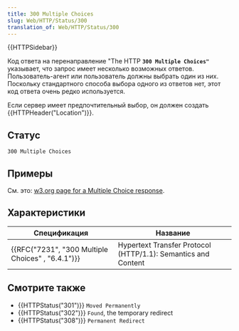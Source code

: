 ```yaml
---
title: 300 Multiple Choices
slug: Web/HTTP/Status/300
translation_of: Web/HTTP/Status/300
---
```


{{HTTPSidebar}}

Код ответа на перенаправление "The HTTP **`300 Multiple Choices"`** указывает, что запрос имеет несколько возможных ответов. Пользователь-агент или пользователь должны выбрать один из них. Поскольку стандартного способа выбора одного из ответов нет, этот код ответа очень редко используется.

Если сервер имеет предпочтительный выбор, он должен создать {{HTTPHeader("Location")}}.

## Статус

```
300 Multiple Choices
```

## Примеры

См. это: [w3.org page for a Multiple Choice response](https://www.w3.org/Style/Examples/007/figures.ht).

## Характеристики

| Спецификация                                      | Название                                                      |
| ------------------------------------------------- | ------------------------------------------------------------- |
| {{RFC("7231", "300 Multiple Choices" , "6.4.1")}} | Hypertext Transfer Protocol (HTTP/1.1): Semantics and Content |

## Смотрите также

- {{HTTPStatus("301")}} `Moved Permanently`
- {{HTTPStatus("302")}} `Found`, the temporary redirect
- {{HTTPStatus("308")}} `Permanent Redirect`
